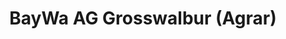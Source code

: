 ---
title: "BayWa AG Grosswalbur (Agrar)"
url: /meeder/baywa-ag-grosswalbur-agrar/
shop: Landwirtschaftlich
---